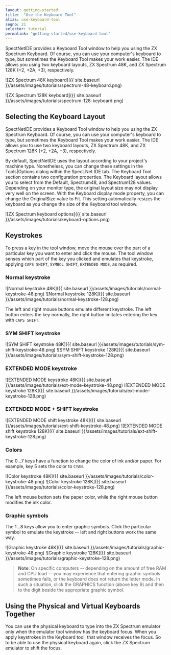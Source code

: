 ```yaml
---
layout: getting-started
title:  "Use the Keyboard Tool"
alias: use-keyboard-tool
seqno: 21
selector: tutorial
permalink: "getting-started/use-keyboard-tool"
---
```


SpectNetIDE provides a Keyboard Tool window to help you using the ZX Spectrum Keyboard. Of course, you can use your computer's keyboard to type, but sometimes the Keyboard Tool makes your work easier.
The IDE allows you using two keyboard layouts, ZX Spectrum 48K, and ZX Spectrum 128K (+2, +2A, +3), respectively.

![ZX Spectrum 48K keyboard]({{ site.baseurl }}/assets/images/tutorials/spectrum-48-keyboard.png)

![ZX Spectrum 128K keyboard]({{ site.baseurl }}/assets/images/tutorials/spectrum-128-keyboard.png)

## Selecting the Keyboard Layout

SpectNetIDE provides a Keyboard Tool window to help you using the ZX Spectrum Keyboard. Of course, you can use your computer's keyboard to type, but sometimes the Keyboard Tool makes your work easier.
The IDE allows you to use two keyboard layouts, ZX Spectrum 48K, and ZX Spectrum 128K (+2, +2A, +3), respectively.

By default, SpectNetIDE uses the layout according to your project's machine type. Nonetheless, you can change these settings in the Tools|Options dialog within the Spect.Net IDE tab. The Keyboard Tool section contains two configuration properties.
The Keyboard layout allows you to select from the Default, Spectrum48, and Spectrum128 values. Depending on your monitor type, the original layout size may not display very well on the screen. With the Keyboard display mode property, you can change the OriginalSize value to Fit. This setting automatically resizes the keyboard as you change the size of the Keyboard tool window.

![ZX Spectrum keyboard options]({{ site.baseurl }}/assets/images/tutorials/keyboard-options.png)

## Keystrokes

To press a key in the tool window, move the mouse over the part of a particular key you want to enter and click the mouse. The tool window senses which part of the key you clicked and emulates that keystroke, applying `CAPS SHIFT`, `SYMBOL SHIFT`, `EXTENDED MODE`, as required.

### Normal keystroke

![Normal keystroke 48K]({{ site.baseurl }}/assets/images/tutorials/normal-keystroke-48.png)
![Normal keystroke 128K]({{ site.baseurl }}/assets/images/tutorials/normal-keystroke-128.png)

The left and right mouse buttons emulate different keystroke. The left button enters the key normally, the right button imitates entering the key with `CAPS SHIFT`.

### SYM SHIFT keystroke

![SYM SHIFT keystroke 48K]({{ site.baseurl }}/assets/images/tutorials/sym-shift-keystroke-48.png)
![SYM SHIFT keystroke 128K]({{ site.baseurl }}/assets/images/tutorials/sym-shift-keystroke-128.png)

### EXTENDED MODE keystroke

![EXTENDED MODE keystroke 48K]({{ site.baseurl }}/assets/images/tutorials/ext-mode-keystroke-48.png)
![EXTENDED MODE keystroke 128K]({{ site.baseurl }}/assets/images/tutorials/ext-mode-keystroke-128.png)

### EXTENDED MODE + SHIFT keystroke

![EXTENDED MODE shift keystroke 48K]({{ site.baseurl }}/assets/images/tutorials/ext-shift-keystroke-48.png)
![EXTENDED MODE shift keystroke 128K]({{ site.baseurl }}/assets/images/tutorials/ext-shift-keystroke-128.png)

### Colors

The 0...7 keys have a function to change the color of ink and/or paper. For example, key 5 sets the color to `CYAN`.

![Color keystroke 48K]({{ site.baseurl }}/assets/images/tutorials/color-keystroke-48.png)
![Color keystroke 128K]({{ site.baseurl }}/assets/images/tutorials/color-keystroke-128.png)

The left mouse button sets the paper color, while the right mouse button modifies the ink color.

### Graphic symbols

The 1...8 keys allow you to enter graphic symbols. Click the particular symbol to emulate the keystroke -- left and right buttons work the same way.

![Graphic keystroke 48K]({{ site.baseurl }}/assets/images/tutorials/graphic-keystroke-48.png)
![Graphic keystroke 128K]({{ site.baseurl }}/assets/images/tutorials/graphic-keystroke-128.png)

> __Note__: On specific computers -- depending on the amount of free RAM and CPU load -- you may experience that entering graphic symbols sometimes fails, or the keyboard does not return the letter mode. In such a situation, click the GRAPHICS function (above key 9) and then to the digit beside the appropriate graphic symbol.

## Using the Physical and Virtual Keyboards Together

You can use the physical keyboard to type into the ZX Spectrum emulator only when the emulator tool window has the keyboard focus. When you apply keystrokes in the Keyboard tool, that window receives the focus. So to be able to use the physical keyboard again, click the ZX Spectrum emulator to shift the focus.
